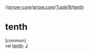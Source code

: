 //[arrow-core](../../../index.md)/[arrow.core](../index.md)/[Tuple16](index.md)/[tenth](tenth.md)

# tenth

[common]\
val [tenth](tenth.md): [J](index.md)
